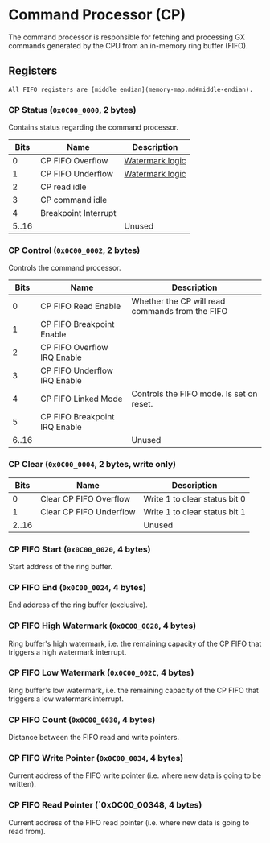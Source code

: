 # Command Processor (CP)

The command processor is responsible for fetching and processing GX commands generated by the CPU from
an in-memory ring buffer (FIFO).

## Registers

```admonish warning
All FIFO registers are [middle endian](memory-map.md#middle-endian).
```

### CP Status (`0x0C00_0000`, 2 bytes)

Contains status regarding the command processor.

| Bits  | Name                 | Description                     |
| ----- | -------------------- | ------------------------------- |
| 0     | CP FIFO Overflow     | [Watermark logic](#linked-mode) |
| 1     | CP FIFO Underflow    | [Watermark logic](#linked-mode) |
| 2     | CP read idle         |                                 |
| 3     | CP command idle      |                                 |
| 4     | Breakpoint Interrupt |                                 |
| 5..16 |                      | Unused                          |

### CP Control (`0x0C00_0002`, 2 bytes)

Controls the command processor.

| Bits  | Name                          | Description                                     |
| ----- | ----------------------------- | ----------------------------------------------- |
| 0     | CP FIFO Read Enable           | Whether the CP will read commands from the FIFO |
| 1     | CP FIFO Breakpoint Enable     |                                                 |
| 2     | CP FIFO Overflow IRQ Enable   |                                                 |
| 3     | CP FIFO Underflow IRQ Enable  |                                                 |
| 4     | CP FIFO Linked Mode           | Controls the FIFO mode. Is set on reset.        |
| 5     | CP FIFO Breakpoint IRQ Enable |                                                 |
| 6..16 |                               | Unused                                          |

### CP Clear (`0x0C00_0004`, 2 bytes, write only)

| Bits  | Name                    | Description                   |
| ----- | ----------------------- | ----------------------------- |
| 0     | Clear CP FIFO Overflow  | Write 1 to clear status bit 0 |
| 1     | Clear CP FIFO Underflow | Write 1 to clear status bit 1 |
| 2..16 |                         | Unused                        |

### CP FIFO Start (`0x0C00_0020`, 4 bytes)

Start address of the ring buffer.

### CP FIFO End (`0x0C00_0024`, 4 bytes)

End address of the ring buffer (exclusive).

### CP FIFO High Watermark (`0x0C00_0028`, 4 bytes)

Ring buffer's high watermark, i.e. the remaining capacity of the CP FIFO that triggers a high
watermark interrupt.

### CP FIFO Low Watermark (`0x0C00_002C`, 4 bytes)

Ring buffer's low watermark, i.e. the remaining capacity of the CP FIFO that triggers a low watermark
interrupt.

### CP FIFO Count (`0x0C00_0030`, 4 bytes)

Distance between the FIFO read and write pointers.

### CP FIFO Write Pointer (`0x0C00_0034`, 4 bytes)

Current address of the FIFO write pointer (i.e. where new data is going to be written).

### CP FIFO Read Pointer (`0x0C00_00348, 4 bytes)

Current address of the FIFO read pointer (i.e. where new data is going to read from).

